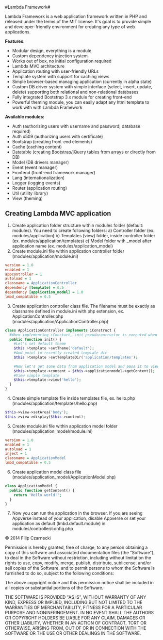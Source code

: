 #Lambda Framework#

Lambda Framework is a web application framework written in PHP and released under the terms of the MIT license. It's goal is to provide simple and developer-friendly environment for creating any type of web applications.

**Features:**

- Modular design, everything is a module
- Custom dependency injection system
- Works out of box, no initial configuration required
- Lambda MVC architecture
- Application routing with user-friendly URLs
- Template system with support for caching views
- Simple browser-based managing application (currently in alpha state)
- Custom DB driver system with simple interface (select, insert, update, delete) supporting both relational and non-relational databases
- Fully integrated Bootstrap 3.x module for creating front-end
- Powerful theming module, you can easily adapt any html template to work with with Lambda Framework

**Available modules:**

- Auth (authorizing users with username and password, database required)
- Auth x509 (authorizing users with certificate)
- Bootstrap (creating front-end elements)
- Cache (caching content)
- Datatable (creating Bootstrap/jQuery tables from arrays or directly from DB)
- Model (DB drivers manager)
- Event (event manager)
- Frontend (front-end framework manager)
- Lang (internationalization)
- Logger (logging events)
- Router (application routing)
- Util (utility library)
- View (theming)

## Creating Lambda MVC application ##
1) Create application folder structure within modules folder (default: modules). You need to create following folders:
	a) Controller folder (ex. modules/application)
	b) Templates (view) folder, inside controller folder (ex. modules/application/templates)
	c) Model folder with \_model after application name (ex. modules/application_model)
2) Create module.ini file within application controller folder (modules/application/module.ini)
```INI
version = 1.0
enabled = 1
appcontroller = 1
autoload = 1
classname = ApplicationController
dependency [template] = 0.5
dependency [application_model] = 1.0
lmbd_compatible = 0.5
```
3) Create application controller class file. The filename must be exactly as classname defined in module.ini with php extension, ex. ApplicationController.php (modules/application/ApplicationController.php)
```PHP
class ApplicationController implements iConstruct {
  #When implementing iConstuct, init pseudocontructor is executed when all dependencies are ready
  public function init() {
    #Let's set default theme
    $this >template >setTheme('default');
    #And point to recently created template dir
    $this >template >setTemplateDir('application/templates');
    
    #Now let's get some data from application model and pass it to view
    $this->template->content = $this->applicationmodel->getContent();
    #View simple template
    $this->template->view('hello');
  }
}
```

4) Create simple template file inside templates file, ex. hello.php (modules/application/templates/hello.php)
```PHP
$this->view->setArea('body');
$this->view->display($this->content);
```

5) Create module.ini file within application model folder (modules/application_model/module.ini)
```INI
version = 1.0
enabled = 1
autoload = 1
inject = 1
classname = ApplicationModel
lmbd_compatible = 0.5
```

6) Create application model class file (modules/application_model/ApplicationModel.php)
```PHP
class ApplicationModel {
  public function getContent() {
    return 'Hello world!';
  }
}
```

7) Now you can run the application in the browser. If you are seeing Appverse instead of your application, disable Appverse or set your application as default (lmbd.default.module) in modules/controller/config.php



© 2014 Filip Czarnecki

Permission is hereby granted, free of charge, to any person obtaining a copy of this software and associated documentation files (the "Software"), to deal in the Software without restriction, including without limitation the rights to use, copy, modify, merge, publish, distribute, sublicense, and/or sell copies of the Software, and to permit persons to whom the Software is furnished to do so, subject to the following conditions:

The above copyright notice and this permission notice shall be included in all copies or substantial portions of the Software.

THE SOFTWARE IS PROVIDED "AS IS", WITHOUT WARRANTY OF ANY KIND, EXPRESS OR IMPLIED, INCLUDING BUT NOT LIMITED TO THE WARRANTIES OF MERCHANTABILITY, FITNESS FOR A PARTICULAR PURPOSE AND NONINFRINGEMENT. IN NO EVENT SHALL THE AUTHORS OR COPYRIGHT HOLDERS BE LIABLE FOR ANY CLAIM, DAMAGES OR OTHER LIABILITY, WHETHER IN AN ACTION OF CONTRACT, TORT OR OTHERWISE, ARISING FROM, OUT OF OR IN CONNECTION WITH THE SOFTWARE OR THE USE OR OTHER DEALINGS IN THE SOFTWARE.
